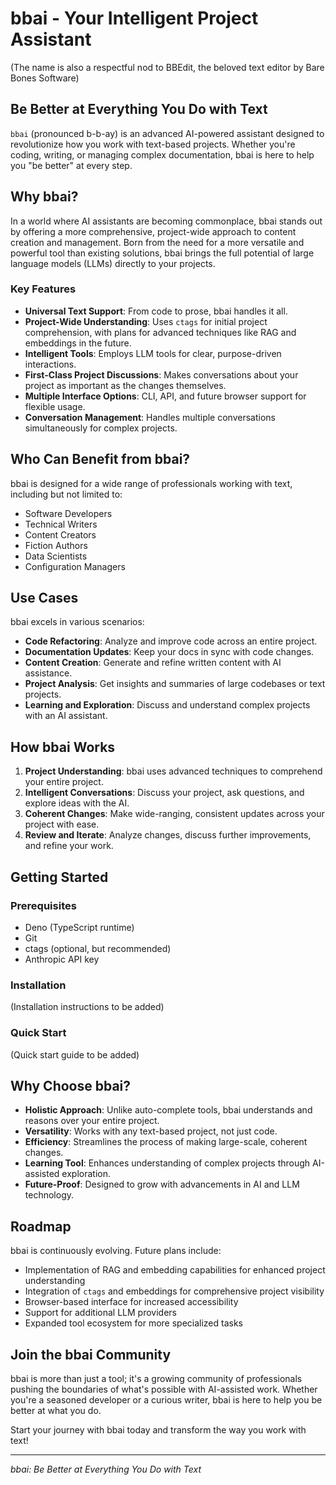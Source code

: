 # bbai - Your Intelligent Project Assistant

(The name is also a respectful nod to BBEdit, the beloved text editor by Bare Bones Software)

## Be Better at Everything You Do with Text

`bbai` (pronounced b-b-ay) is an advanced AI-powered assistant designed to revolutionize how you work with text-based projects. Whether you're coding, writing, or managing complex documentation, bbai is here to help you "be better" at every step.

## Why bbai?

In a world where AI assistants are becoming commonplace, bbai stands out by offering a more comprehensive, project-wide approach to content creation and management. Born from the need for a more versatile and powerful tool than existing solutions, bbai brings the full potential of large language models (LLMs) directly to your projects.

### Key Features

- **Universal Text Support**: From code to prose, bbai handles it all.
- **Project-Wide Understanding**: Uses `ctags` for initial project comprehension, with plans for advanced techniques like RAG and embeddings in the future.
- **Intelligent Tools**: Employs LLM tools for clear, purpose-driven interactions.
- **First-Class Project Discussions**: Makes conversations about your project as important as the changes themselves.
- **Multiple Interface Options**: CLI, API, and future browser support for flexible usage.
- **Conversation Management**: Handles multiple conversations simultaneously for complex projects.

## Who Can Benefit from bbai?

bbai is designed for a wide range of professionals working with text, including but not limited to:

- Software Developers
- Technical Writers
- Content Creators
- Fiction Authors
- Data Scientists
- Configuration Managers

## Use Cases

bbai excels in various scenarios:

- **Code Refactoring**: Analyze and improve code across an entire project.
- **Documentation Updates**: Keep your docs in sync with code changes.
- **Content Creation**: Generate and refine written content with AI assistance.
- **Project Analysis**: Get insights and summaries of large codebases or text projects.
- **Learning and Exploration**: Discuss and understand complex projects with an AI assistant.

## How bbai Works

1. **Project Understanding**: bbai uses advanced techniques to comprehend your entire project.
2. **Intelligent Conversations**: Discuss your project, ask questions, and explore ideas with the AI.
3. **Coherent Changes**: Make wide-ranging, consistent updates across your project with ease.
4. **Review and Iterate**: Analyze changes, discuss further improvements, and refine your work.

## Getting Started

### Prerequisites

- Deno (TypeScript runtime)
- Git
- ctags (optional, but recommended)
- Anthropic API key

### Installation

(Installation instructions to be added)

### Quick Start

(Quick start guide to be added)

## Why Choose bbai?

- **Holistic Approach**: Unlike auto-complete tools, bbai understands and reasons over your entire project.
- **Versatility**: Works with any text-based project, not just code.
- **Efficiency**: Streamlines the process of making large-scale, coherent changes.
- **Learning Tool**: Enhances understanding of complex projects through AI-assisted exploration.
- **Future-Proof**: Designed to grow with advancements in AI and LLM technology.

## Roadmap

bbai is continuously evolving. Future plans include:

- Implementation of RAG and embedding capabilities for enhanced project understanding
- Integration of `ctags` and embeddings for comprehensive project visibility
- Browser-based interface for increased accessibility
- Support for additional LLM providers
- Expanded tool ecosystem for more specialized tasks

## Join the bbai Community

bbai is more than just a tool; it's a growing community of professionals pushing the boundaries of what's possible with AI-assisted work. Whether you're a seasoned developer or a curious writer, bbai is here to help you be better at what you do.

Start your journey with bbai today and transform the way you work with text!

---

*bbai: Be Better at Everything You Do with Text*
